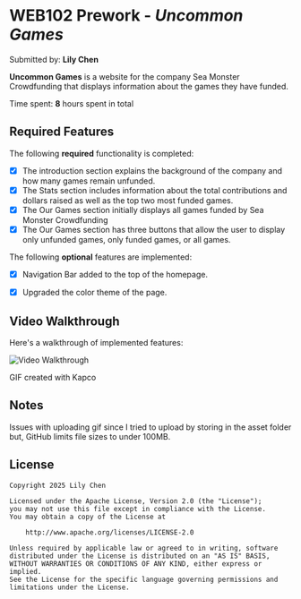 # WEB102 Prework - *Uncommon Games*

Submitted by: **Lily Chen**

**Uncommon Games** is a website for the company Sea Monster Crowdfunding that displays information about the games they have funded.

Time spent: **8** hours spent in total

## Required Features

The following **required** functionality is completed:

* [x] The introduction section explains the background of the company and how many games remain unfunded.
* [x] The Stats section includes information about the total contributions and dollars raised as well as the top two most funded games.
* [x] The Our Games section initially displays all games funded by Sea Monster Crowdfunding
* [x] The Our Games section has three buttons that allow the user to display only unfunded games, only funded games, or all games.

The following **optional** features are implemented:

* [x] Navigation Bar added to the top of the homepage.
* [x] Upgraded the color theme of the page.


## Video Walkthrough

Here's a walkthrough of implemented features:

<img src='assets/WEB102-preworkvid.gif' title='Video Walkthrough' width='' alt='Video Walkthrough' />

GIF created with Kapco 

## Notes

Issues with uploading gif since I tried to upload by storing in the asset folder but,
GitHub limits file sizes to under 100MB.

## License

    Copyright 2025 Lily Chen

    Licensed under the Apache License, Version 2.0 (the "License");
    you may not use this file except in compliance with the License.
    You may obtain a copy of the License at

        http://www.apache.org/licenses/LICENSE-2.0

    Unless required by applicable law or agreed to in writing, software
    distributed under the License is distributed on an "AS IS" BASIS,
    WITHOUT WARRANTIES OR CONDITIONS OF ANY KIND, either express or implied.
    See the License for the specific language governing permissions and
    limitations under the License.
